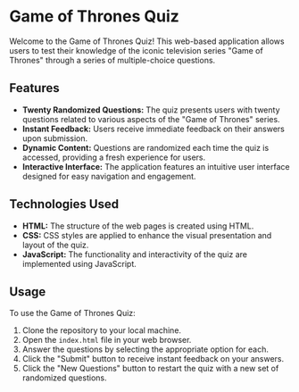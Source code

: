 # Game of Thrones Quiz

Welcome to the Game of Thrones Quiz! This web-based application allows users to test their knowledge of the iconic television series "Game of Thrones" through a series of multiple-choice questions.

## Features

- **Twenty Randomized Questions:** The quiz presents users with twenty questions related to various aspects of the "Game of Thrones" series.
- **Instant Feedback:** Users receive immediate feedback on their answers upon submission.
- **Dynamic Content:** Questions are randomized each time the quiz is accessed, providing a fresh experience for users.
- **Interactive Interface:** The application features an intuitive user interface designed for easy navigation and engagement.

## Technologies Used

- **HTML:** The structure of the web pages is created using HTML.
- **CSS:** CSS styles are applied to enhance the visual presentation and layout of the quiz.
- **JavaScript:** The functionality and interactivity of the quiz are implemented using JavaScript.

## Usage

To use the Game of Thrones Quiz:

1. Clone the repository to your local machine.
2. Open the `index.html` file in your web browser.
3. Answer the questions by selecting the appropriate option for each.
4. Click the "Submit" button to receive instant feedback on your answers.
5. Click the "New Questions" button to restart the quiz with a new set of randomized questions.